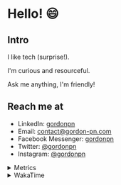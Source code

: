 # Hello! 😄

## Intro

I like tech (surprise!).

I'm curious and resourceful.

Ask me anything, I'm friendly!

## Reach me at

- LinkedIn: [gordonpn](https://www.linkedin.com/in/gordonpn/)
- Email: [contact@gordon-pn.com](mailto:contact@gordon-pn.com)
- Facebook Messenger: [gordonpn](https://www.messenger.com/t/Gordonpn)
- Twitter: [@gordonpn](https://twitter.com/Gordonpn)
- Instagram: [@gordonpn](https://www.instagram.com/gordonpn/)

<details>
  <summary>Metrics</summary>

  <img align="center" src="https://github.com/gordonpn/gordonpn/blob/master/github-metrics.svg" alt="GitHub Metrics">

</details>

<details>
  <summary>WakaTime</summary>

  <!--START_SECTION:waka-->
📊 **This Week I Spent My Time On** 

```text
💬 Programming Languages: 
Java                     7 hrs 59 mins       █████████████████░░░░░░░░   69.97 % 
XML                      2 hrs 50 mins       ██████░░░░░░░░░░░░░░░░░░░   24.83 % 
Makefile                 20 mins             █░░░░░░░░░░░░░░░░░░░░░░░░   03.00 % 
Brazil Dependency Config 13 mins             ░░░░░░░░░░░░░░░░░░░░░░░░░   01.95 % 
GitIgnore file           1 min               ░░░░░░░░░░░░░░░░░░░░░░░░░   00.24 % 

🔥 Editors: 
IntelliJ IDEA            11 hrs 25 mins      █████████████████████████   100.00 % 
```


 Last Updated on 12/10/2024 10:21:16 UTC
<!--END_SECTION:waka-->
</details>
